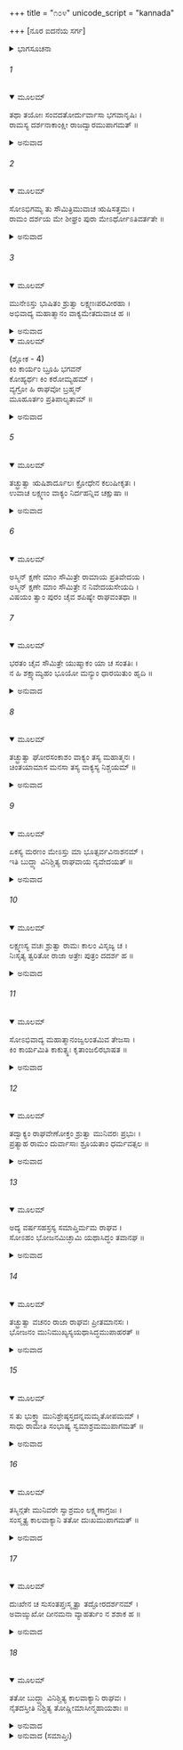 +++
title = "೧೦೪"
unicode_script = "kannada"

+++
[ನೂರ ಐದನೆಯ ಸರ್ಗ]



<details><summary>ಭಾಗಸೂಚನಾ</summary>

ದುರ್ವಾಸರ ಶಾಪದ ಭಯದಿಂದ ಲಕ್ಷ್ಮಣನು ಅವರು ಬಂದಿರುವ ಸಮಾಚಾರವನ್ನು ತಿಳಿಸಲು ಶ್ರೀರಾಮನ ಆಜ್ಞೆಯ ವಿರುದ್ಧವಾಗಿ ಅವನ ಬಳಿಗೆ ಹೋಗುವುದು, ಶ್ರೀರಾಮನು ದುರ್ವಾಸರಿಗೆ ಭೋಜನ ಮಾಡಿಸುವುದು, ಅವರು ಹೊರಟು ಹೋದ ಬಳಿಕ ಲಕ್ಷ್ಮಣನಿಗಾಗಿ ಶ್ರೀರಾಮ ಚಿಂತಿಸಿದುದು
</details>

###### 1


<details open><summary>ಮೂಲಮ್</summary>

ತಥಾ ತಯೋಃ ಸಂವದತೋರ್ದುರ್ವಾಸಾ ಭಗವಾನೃಷಿಃ ।  
ರಾಮಸ್ಯ ದರ್ಶನಾಕಾಂಕ್ಷೀ ರಾಜದ್ವಾರಮುಪಾಗಮತ್ ॥
</details>

<details><summary>ಅನುವಾದ</summary>

ಇವರಿಬ್ಬರಲ್ಲಿ ಹೀಗೆ ಮಾತುಕತೆ ನಡೆಯುತ್ತಿದ್ದಾಗಲೇ, ಶ್ರೀರಾಮಚಂದ್ರನನ್ನು ಕಾಣಲು ಮಹರ್ಷಿ ದುರ್ವಾಸರು ರಾಜದ್ವಾರಕ್ಕೆ ಬಂದರು.॥1॥
</details>

###### 2


<details open><summary>ಮೂಲಮ್</summary>

ಸೋಽಭಿಗಮ್ಯ ತು ಸೌಮಿತ್ರಿಮುವಾಚ ಋಷಿಸತ್ತಮಃ ।  
ರಾಮಂ ದರ್ಶಯ ಮೇ ಶೀಘ್ರಂ ಪುರಾ ಮೇಽರ್ಥೋಽತಿವರ್ತತೇ ॥
</details>

<details><summary>ಅನುವಾದ</summary>

ಆ ಮುನಿಶ್ರೇಷ್ಠರು ಸುಮಿತ್ರಾಕುಮಾರನ ಬಳಿಗೆ ಹೋಗಿ ಹೇಳಿದರು- ನೀನು ಶೀಘ್ರವಾಗಿ ನನ್ನನ್ನು ಶ್ರೀರಾಮನ ಭೆಟ್ಟಿಮಾಡಿಸು. ಅವನನ್ನು ನೋಡದೆ ನನ್ನ ಒಂದು ಕಾರ್ಯ ಕೆಟ್ಟು ಹೋಗುತ್ತಾ ಇದೆ.॥2॥
</details>

###### 3


<details open><summary>ಮೂಲಮ್</summary>

ಮುನೇಽಸ್ತು ಭಾಷಿತಂ ಶ್ರುತ್ವಾ ಲಕ್ಷ್ಮಣಃಪರವೀರಹಾ ।  
ಅಭಿವಾದ್ಯ ಮಹಾತ್ಮಾನಂ ವಾಕ್ಯಮೇತದುವಾಚ ಹ ॥
</details>

<details><summary>ಅನುವಾದ</summary>

ಮುನಿಯ ಮಾತನ್ನು ಕೇಳಿ ಶತ್ರುವೀರರನ್ನು ಸಂಹಾರ ಮಾಡುವ ಲಕ್ಷ್ಮಣನು ಆ ಮಹಾತ್ಮನಿಗೆ ನಮಸ್ಕರಿಸಿ ಹೇಳಿದನು.॥3॥
</details>

<details open><summary>ಮೂಲಮ್</summary>

(ಶ್ಲೋಕ - 4)  
ಕಿಂ ಕಾರ್ಯಂ ಬ್ರೂಹಿ ಭಗವನ್  
ಕೋಹ್ಯರ್ಥಃ ಕಿಂ ಕರೋಮ್ಯಹಮ್ ।  
ವ್ಯಗ್ರೋ ಹಿ ರಾಘವೋ ಬ್ರಹ್ಮನ್  
ಮೂಹೂರ್ತಂ  ಪ್ರತಿಪಾಲ್ಯತಾಮ್ ॥
</details>

<details><summary>ಅನುವಾದ</summary>

ಪೂಜ್ಯರೇ! ನಿಮ್ಮ ಯಾವ ಕಾರ್ಯವಿದೆ? ಏನು ಪ್ರಯೋಜನವಿದೆ? ನಾನು ನಿಮ್ಮ ಯಾವ ಸೇವೆ ಮಾಡಲಿ? ತಿಳಿಸಿರಿ. ಬ್ರಹ್ಮನ್! ಈಗ ರಘುನಾಥನು ಬೇರೆ ಕಾರ್ಯದಲ್ಲಿ ಮುಳುಗಿರುವನು, ಆದ್ದರಿಂದ ಎರಡು ಗಳಿಗೆ ಪ್ರತೀಕ್ಷೆ ಮಾಡಿರಿ.॥4॥
</details>

###### 5


<details open><summary>ಮೂಲಮ್</summary>

ತಚ್ಛ್ರುತ್ವಾ ಋಷಿಶಾರ್ದೂಲಃ ಕ್ರೋಧೇನ ಕಲುಷೀಕೃತಃ ।  
ಉವಾಚ ಲಕ್ಷ್ಮಣಂ ವಾಕ್ಯಂ ನಿರ್ದಹನ್ನಿವ ಚಕ್ಷುಷಾ ॥
</details>

<details><summary>ಅನುವಾದ</summary>

ಇದನ್ನು ಕೇಳಿ ಮುನಿಶ್ರೇಷ್ಠ ದುರ್ವಾಸರ ಮನಸ್ಸು ಕ್ರೋಧದಿಂದ ಕದಡಿಹೋಯಿತು. ತನ್ನ ನೇತ್ರಾಗ್ನಿಯಿಂದಲೇ ಅವನನ್ನು ಸುಟ್ಟುಬಿಡುವರೋ ಎಂದು ನೋಡುತ್ತಾ ಹೇಳಿದರು .॥5॥
</details>

###### 6


<details open><summary>ಮೂಲಮ್</summary>

ಅಸ್ಮಿನ್ ಕ್ಷಣೇ ಮಾಂ ಸೌಮಿತ್ರೇ ರಾಮಾಯ ಪ್ರತಿವೇದಯ ।  
ಅಸ್ಮಿನ್ ಕ್ಷಣೇ ಮಾಂ ಸೌಮಿತ್ರೇ ನ ನಿವೇದಯಸೇಯದಿ ।  
ವಿಷಯಂ ತ್ವಾಂ ಪುರಂ ಚೈವ ಶಪಿಷ್ಯೇ ರಾಘವಂತಥಾ ॥
</details>

###### 7


<details open><summary>ಮೂಲಮ್</summary>

ಭರತಂ ಚೈವ ಸೌಮಿತ್ರೇ ಯುಷ್ಮಾಕಂ ಯಾ ಚ ಸಂತತಿಃ ।  
ನ ಹಿ ಶಕ್ಷ್ಯಾಮ್ಯಹಂ ಭೂಯೋ ಮನ್ಯುಂ ಧಾರಯಿತುಂ ಹೃದಿ ॥
</details>

<details><summary>ಅನುವಾದ</summary>

ಸುಮಿತ್ರಾಕುಮಾರ! ಈ ಕ್ಷಣದಲ್ಲೇ ಶ್ರೀರಾಮನಿಗೆ ನನ್ನ ಆಗಮನದ ಸೂಚನೆ ಕೊಡು. ಈಗಿಂದೀಗಲೇ ನಾನು ಬಂದಿರುವ ಸಮಾಚಾರ ತಿಳಿಸದಿದ್ದರೆ ನಾನು ಈ ರಾಜ್ಯವನ್ನು, ನಗರವನ್ನು, ನಿನ್ನನ್ನು, ಶ್ರೀರಾಮನನ್ನು, ಭರತನನ್ನು ಮತ್ತು ನಿಮ್ಮ ಸಂತತಿಯನ್ನು ಶಪಿಸಿಬಿಡುವೆನು. ನಾನು ಈ ಕ್ರೋಧವನ್ನು ತಡೆದುಕೊಳ್ಳಲಾರೆನು.॥6-7॥
</details>

###### 8


<details open><summary>ಮೂಲಮ್</summary>

ತಚ್ಛ್ರುತ್ವಾ ಘೋರಸಂಕಾಶಂ ವಾಕ್ಯಂ ತಸ್ಯ ಮಹಾತ್ಮನಃ ।  
ಚಿಂತಯಾಮಾಸ ಮನಸಾ ತಸ್ಯ ವಾಕ್ಯಸ್ಯ ನಿಶ್ಚಯಮ್ ॥
</details>

<details><summary>ಅನುವಾದ</summary>

ಆ ಮಹಾತ್ಮರ ಈ ಘೋರವಚನವನ್ನು ಕೇಳಿ ಲಕ್ಷ್ಮಣನು ಅವರ ವಾಣಿಯಿಂದ ಪ್ರಕಟವಾಗುತ್ತಿದ್ದ ನಿಶ್ಚಯದ ಕುರಿತು ಮನಸ್ಸಿನಲ್ಲೇ ಯೋಚಿಸಿದನು.॥8॥
</details>

###### 9


<details open><summary>ಮೂಲಮ್</summary>

ಏಕಸ್ಯ ಮರಣಂ ಮೇಽಸ್ತು ಮಾ ಭೂತ್ಸರ್ವವಿನಾಶನಮ್ ।  
ಇತಿ ಬುದ್ಧ್ಯಾ ವಿನಿಶ್ಚಿತ್ಯ ರಾಘವಾಯ ನ್ಯವೇದಯತ್ ॥
</details>

<details><summary>ಅನುವಾದ</summary>

ನನ್ನೊಬ್ಬನ ಮೃತ್ಯುವಾಗುವುದು ಒಳ್ಳೆಯದೇ, ಆದರೆ ಎಲ್ಲರ ವಿನಾಶವಾಗಬಾರದು. ಹೀಗೆ ತನ್ನ ಬುದ್ಧಿಯಿಂದ ನಿಶ್ಚಯಿಸಿ ಲಕ್ಷ್ಮಣನು ಶ್ರೀರಘುನಾಥನಲ್ಲಿ ದುರ್ವಾಸರ ಆಗಮನದ ಸಮಾಚಾರ ನಿವೇದಿಸಿಕೊಂಡನು.॥9॥
</details>

###### 10


<details open><summary>ಮೂಲಮ್</summary>

ಲಕ್ಷ್ಮಣಸ್ಯ ವಚಃ ಶ್ರುತ್ವಾ ರಾಮಃ ಕಾಲಂ ವಿಸೃಜ್ಯ ಚ ।  
ನಿಃಸೃತ್ಯ ತ್ವರಿತೋ ರಾಜಾ ಅತ್ರೇಃ ಪುತ್ರಂ ದದರ್ಶ ಹ ॥
</details>

<details><summary>ಅನುವಾದ</summary>

ಲಕ್ಷ್ಮಣನ ಮಾತನ್ನು ಕೇಳಿ ರಾಜಾ ಶ್ರೀರಾಮನು ಕಾಲನನ್ನು ಬೀಳ್ಕೊಟ್ಟು ಕೂಡಲೇ ಹೊರಟು, ಅತ್ರಿಪುತ್ರ ದುರ್ವಾಸರನ್ನು ಭೆಟ್ಟಿಯಾದನು.॥10॥
</details>

###### 11


<details open><summary>ಮೂಲಮ್</summary>

ಸೋಽಭಿವಾದ್ಯ ಮಹಾತ್ಮಾನಂಜ್ವಲಂತಮಿವ ತೇಜಸಾ ।  
ಕಿಂ ಕಾರ್ಯಮಿತಿ ಕಾಕುತ್ಸ್ಥಃ ಕೃತಾಂಜಲಿರಭಾಷತ ॥
</details>

<details><summary>ಅನುವಾದ</summary>

ತನ್ನ ತೇಜದಿಂದ ಪ್ರಜ್ವಲಿಸುತ್ತಿದ್ದ ಮಹಾತ್ಮಾ ದುರ್ವಾಸರಿಗೆ ಪ್ರಣಾಮ ಮಾಡಿ, ಶ್ರೀರಾಮನು ಕೈಮುಗಿದು ಕೇಳಿದನು - ಮಹರ್ಷಿಯೇ! ನನ್ನಿಂದ ಯಾವ ಕಾರ್ಯವಾಗಬೇಕಾಗಿದೆ? ಆಜ್ಞಾಪಿಸಿರಿ.॥11॥
</details>

###### 12


<details open><summary>ಮೂಲಮ್</summary>

ತದ್ವಾಕ್ಯಂ ರಾಘವೇಣೋಕ್ತಂ ಶ್ರುತ್ವಾ ಮುನಿವರಃ ಪ್ರಭುಃ ।  
ಪ್ರತ್ಯಾಹ ರಾಮಂ ದುರ್ವಾಸಾಃ ಶ್ರೂಯತಾಂ ಧರ್ಮವತ್ಸಲ ॥
</details>

<details><summary>ಅನುವಾದ</summary>

ಶ್ರೀರಘುನಾಥನ ಮಾತನ್ನು ಕೇಳಿ ಪ್ರಭಾವಶಾಲೀ ಮುನಿವರ ದುರ್ವಾಸರು ಅವನಲ್ಲಿ ಹೇಳಿದರು - ಧರ್ಮವತ್ಸಲನೇ ಕೇಳು.॥12॥
</details>

###### 13


<details open><summary>ಮೂಲಮ್</summary>

ಅದ್ಯ ವರ್ಷಸಹಸ್ರಸ್ಯ ಸಮಾಪ್ತಿರ್ಮಮ ರಾಘವ ।  
ಸೋಽಹಂ ಭೋಜನಮಿಚ್ಛಾಮಿ ಯಥಾಸಿದ್ಧಂ ತವಾನಘ ॥
</details>

<details><summary>ಅನುವಾದ</summary>

ಅನಘ ರಘುನಂದನ ! ನಾನು ಒಂದು ಸಾವಿರ ವರ್ಷಗಳಿಂದ ಉಪವಾಸ ಮಾಡಿದ್ದೇನೆ. ಇಂದು ಆ ಉಪವಾಸ ವ್ರತದ ಸಮಾಪ್ತಿಯ ದಿನವಾಗಿದೆ. ಅದಕ್ಕಾಗಿ ಈಗ ನಿಮ್ಮಲ್ಲಿ ಸಿದ್ಧವಿರುವ ಭೋಜನವನ್ನು ನಾನು ಸ್ವೀಕರಿಸಲು ಬಯಸಿದ್ದೇನೆ.॥13॥
</details>

###### 14


<details open><summary>ಮೂಲಮ್</summary>

ತಚ್ಛ್ರುತ್ವಾ ವಚನಂ ರಾಜಾ ರಾಘವಃ ಪ್ರೀತಮಾನಸಃ ।  
ಭೋಜನಂ ಮುನಿಮುಖ್ಯಸ್ಯಯಥಾಸಿದ್ಧಮುಪಾಹರತ್ ॥
</details>

<details><summary>ಅನುವಾದ</summary>

ಇದನ್ನು ಕೇಳಿ ರಾಜಾ ಶ್ರೀರಾಮನು ಮನಸ್ಸಿನಲ್ಲೇ ಸಂತೋಷಗೊಂಡು, ಆ ಮುನಿಶ್ರೇಷ್ಠರಿಗೆ ಸಿದ್ಧವಾದ ಭೋಜನವನ್ನು ಬಡಿಸಿದನು.॥14॥
</details>

###### 15


<details open><summary>ಮೂಲಮ್</summary>

ಸ ತು ಭುಕ್ತ್ವಾ ಮುನಿಶ್ರೇಷ್ಠಸ್ತದನ್ನಮಮೃತೋಪಮಮ್ ।  
ಸಾಧು ರಾಮೇತಿ ಸಂಭಾಷ್ಯ ಸ್ವಮಾಶ್ರಮಮುಪಾಗಮತ್ ॥
</details>

<details><summary>ಅನುವಾದ</summary>

ಆ ಅಮೃತಮಯ ಅನ್ನ ಸ್ವೀಕರಿಸಿ ದುರ್ವಾಸ ಮುನಿಗಳು ತೃಪ್ತರಾಗಿ, ಶ್ರೀರಾಮನಿಗೆ ಸಾಧುವಾದ ಹೇಳುತ್ತಾ ತನ್ನ ಆಶ್ರಮಕ್ಕೆ ಹೊರಟು ಹೋದರು.॥15॥
</details>

###### 16


<details open><summary>ಮೂಲಮ್</summary>

ತಸ್ಮಿನ್ಗತೇ ಮುನಿವರೇ ಸ್ವಾಶ್ರಮಂ ಲಕ್ಷ್ಮಣಾಗ್ರಜಃ ।  
ಸಂಸ್ಮೃತ್ಯ ಕಾಲವಾಕ್ಯಾನಿ ತತೋ ದುಃಖಮುಪಾಗಮತ್ ॥
</details>

<details><summary>ಅನುವಾದ</summary>

ಮುನಿವರ ದುರ್ವಾಸರು ತಮ್ಮ ಆಶ್ರಮಕ್ಕೆ ಹೊರಟು ಹೋದ ಮೇಲೆ ಲಕ್ಷ್ಮಣಾಗ್ರಜ ಶ್ರೀರಾಮನು ಕಾಲನ ಮಾತನ್ನು ಸ್ಮರಿಸಿ ದುಃಖಿಯಾದನು.॥16॥
</details>

###### 17


<details open><summary>ಮೂಲಮ್</summary>

ದುಃಖೇನ ಚ ಸುಸಂತಪ್ತಃಸ್ಮೃತ್ವಾ ತದ್ಘೋರದರ್ಶನಮ್ ।  
ಅವಾಙ್ಮುಖೋ ದೀನಮನಾ ವ್ಯಾಹರ್ತುಂ ನ ಶಶಾಕ ಹ ॥
</details>

<details><summary>ಅನುವಾದ</summary>

ಭಯಂಕರ ಭಾವೀ ಭ್ರಾತೃವಿಯೋಗದ ದೃಶ್ಯವು ಕಣ್ಣಿಗೆ ಕಟ್ಟುವ ಕಾಲನ ಮಾತಿನ ಕುರಿತು ವಿಚಾರ ಮಾಡಿ ಶ್ರೀರಾಮನ ಮನಸ್ಸಿನಲ್ಲಿ ಭಾರೀ ದುಃಖವಾಯಿತು. ತಲೆತಗ್ಗಿ ಹೋಗಿ, ಬಾಯಿಂದ ಮಾತೇ ಹೊರಡಲಿಲ್ಲ.॥17॥
</details>

###### 18


<details open><summary>ಮೂಲಮ್</summary>

ತತೋ ಬುದ್ಧ್ಯಾ ವಿನಿಶ್ಚಿತ್ಯ ಕಾಲವಾಕ್ಯಾನಿ ರಾಘವಃ ।  
ನೈತದಸ್ತೀತಿ ನಿಶ್ಚಿತ್ಯ ತೋಷ್ಣೀಮಾಸೀನ್ಮಹಾಯಶಾಃ ॥
</details>

<details><summary>ಅನುವಾದ</summary>

ಅನಂತರ ಕಾಲನ ಮಾತಿನ ಕುರಿತು ಬುದ್ಧಿಪೂರ್ವಕವಾಗಿ ವಿಚಾರ ಮಾಡಿ ಮಹಾಯಶಸ್ವೀ ಶ್ರೀರಘುನಾಥನು ‘ಇನ್ನು ಇದೆಲ್ಲ ಏನೂ ಉಳಿಯಲಾರದು’ ಎಂದು ನಿರ್ಣಯಿಸಿ ಸುಮ್ಮನಾದನು.॥18॥
</details>

<details><summary>ಅನುವಾದ (ಸಮಾಪ್ತಿಃ)</summary>

ಶ್ರೀವಾಲ್ಮೀಕಿ ವಿರಚಿತ ಆರ್ಷರಾಮಾಯಣ ಆದಿಕಾವ್ಯದ ಉತ್ತರ ಕಾಂಡದಲ್ಲಿ ನೂರಐದನೆಯ ಸರ್ಗ ಪೂರ್ಣವಾಯಿತು. ॥105॥
</details>
